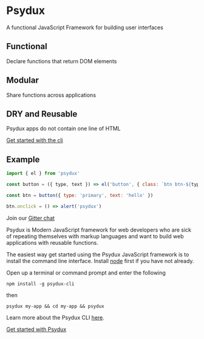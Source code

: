 # Psydux

A functional JavaScript Framework for building user interfaces

## Functional 

Declare functions that return DOM elements

## Modular

Share functions across applications

## DRY and Reusable

Psydux apps do not contain one line of HTML

[Get started with the cli](https://github.com/timurtu/psydux-cli)

## Example

```javascript
import { el } from 'psydux'

const button = ({ type, text }) => el('button', { class: `btn btn-${type}` }, () => text)

const btn = button({ type: 'primary', text: 'hello' })

btn.onclick = () => alert('psydux')
```

Join our [Gitter chat](https://gitter.im/psydux-framework/Lobby?utm_source=share-link&utm_medium=link&utm_campaign=share-link)

Psydux is Modern JavaScript framework for web developers who are sick of repeating themselves with markup languages and want to build web applications with reusable functions.

The easiest way get started using the Psydux JavaScript framework is to install the command line interface. Install [node](https://nodejs.org)
first if you have not already.

Open up a terminal or command prompt and enter the following

```
npm install -g psydux-cli
```

then

```
psydux my-app && cd my-app && psydux
```

Learn more about the Psydux CLI [here](https://github.com/timurtu/psydux-cli).

[Get started with Psydux](docs/getting-started.md)
